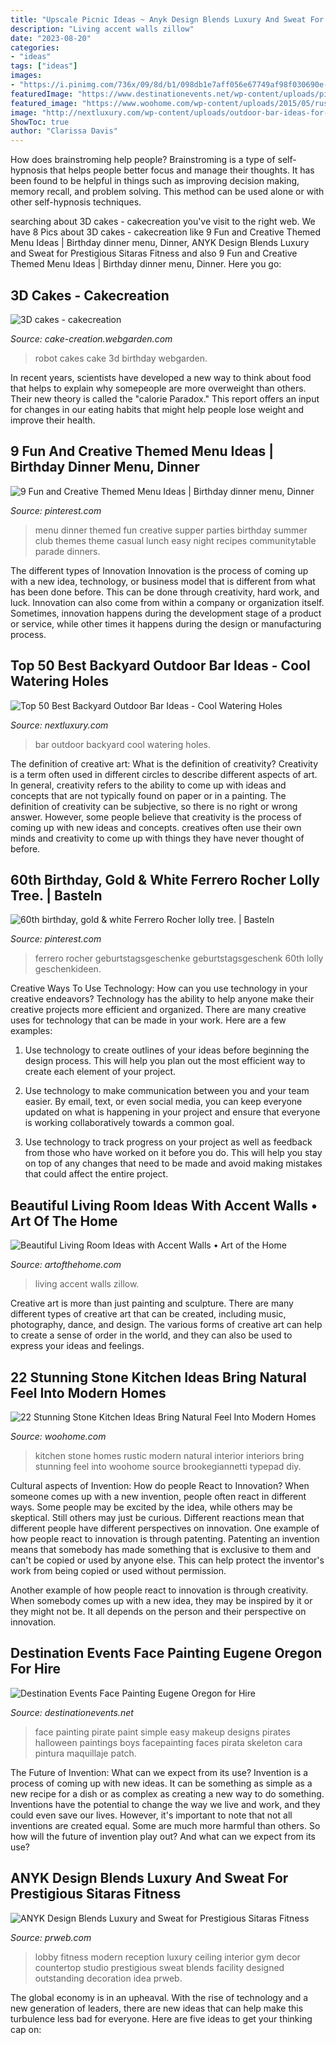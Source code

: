 ```yaml
---
title: "Upscale Picnic Ideas ~ Anyk Design Blends Luxury And Sweat For Prestigious Sitaras Fitness"
description: "Living accent walls zillow"
date: "2023-08-20"
categories:
- "ideas"
tags: ["ideas"]
images:
- "https://i.pinimg.com/736x/09/8d/b1/098db1e7aff056e67749af98f030690e--ferrero-rocher-th-birthday.jpg"
featuredImage: "https://www.destinationevents.net/wp-content/uploads/pirate-event-birthday-face-painting.jpeg"
featured_image: "https://www.woohome.com/wp-content/uploads/2015/05/rustic-stone-kitchen-woohome-17.jpg"
image: "http://nextluxury.com/wp-content/uploads/outdoor-bar-ideas-for-backyard.jpg"
ShowToc: true
author: "Clarissa Davis"
---
```



How does brainstroming help people?
Brainstroming is a type of self-hypnosis that helps people better focus and manage their thoughts. It has been found to be helpful in things such as improving decision making, memory recall, and problem solving. This method can be used alone or with other self-hypnosis techniques.

	

		
searching about 3D cakes - cakecreation you've visit to the right web. We have 8 Pics about 3D cakes - cakecreation like 9 Fun and Creative Themed Menu Ideas | Birthday dinner menu, Dinner, ANYK Design Blends Luxury and Sweat for Prestigious Sitaras Fitness and also 9 Fun and Creative Themed Menu Ideas | Birthday dinner menu, Dinner. Here you go:
		
    
## 3D Cakes - Cakecreation

<img loading=lazy src="http://media1.webgarden.com/images/media1:4d49399774cfe.jpg/robot.JPG" onerror="this.onerror=null;this.src='https://tse4.mm.bing.net/th?id=OIP.hf0VqMtcRUlYTIhRYFOSrAHaJ4&amp;pid=15.1';" alt="3D cakes - cakecreation">

_Source: cake-creation.webgarden.com_

>robot cakes cake 3d birthday webgarden. 

	

In recent years, scientists have developed a new way to think about food that helps to explain why somepeople are more overweight than others. Their new theory is called the "calorie Paradox." This report offers an input for changes in our eating habits that might help people lose weight and improve their health.

    
## 9 Fun And Creative Themed Menu Ideas | Birthday Dinner Menu, Dinner

<img loading=lazy src="https://i.pinimg.com/736x/b1/67/cb/b167cb1e1ad517b14dc6dcf562b72fbc--supper-club-menu-ideas-themed-dinner-ideas.jpg" onerror="this.onerror=null;this.src='https://tse1.mm.bing.net/th?id=OIP.Po5zCJoGKYi3txCcD6xjlAHaLG&amp;pid=15.1';" alt="9 Fun and Creative Themed Menu Ideas | Birthday dinner menu, Dinner">

_Source: pinterest.com_

>menu dinner themed fun creative supper parties birthday summer club themes theme casual lunch easy night recipes communitytable parade dinners. 

	

The different types of Innovation
Innovation is the process of coming up with a new idea, technology, or business model that is different from what has been done before. This can be done through creativity, hard work, and luck. Innovation can also come from within a company or organization itself. Sometimes, innovation happens during the development stage of a product or service, while other times it happens during the design or manufacturing process.

    
## Top 50 Best Backyard Outdoor Bar Ideas - Cool Watering Holes

<img loading=lazy src="http://nextluxury.com/wp-content/uploads/outdoor-bar-ideas-for-backyard.jpg" onerror="this.onerror=null;this.src='https://tse2.mm.bing.net/th?id=OIP.T7OXXXOZn1NodqeMY6XzcQAAAA&amp;pid=15.1';" alt="Top 50 Best Backyard Outdoor Bar Ideas - Cool Watering Holes">

_Source: nextluxury.com_

>bar outdoor backyard cool watering holes. 

	

The definition of creative art: What is the definition of creativity?
Creativity is a term often used in different circles to describe different aspects of art. In general, creativity refers to the ability to come up with ideas and concepts that are not typically found on paper or in a painting. The definition of creativity can be subjective, so there is no right or wrong answer. However, some people believe that creativity is the process of coming up with new ideas and concepts. creatives often use their own minds and creativity to come up with things they have never thought of before.

    
## 60th Birthday, Gold &amp; White Ferrero Rocher Lolly Tree. | Basteln

<img loading=lazy src="https://i.pinimg.com/736x/09/8d/b1/098db1e7aff056e67749af98f030690e--ferrero-rocher-th-birthday.jpg" onerror="this.onerror=null;this.src='https://tse4.mm.bing.net/th?id=OIP.NL1xPyrpA_4odWy7ALUV3QHaJ6&amp;pid=15.1';" alt="60th birthday, gold &amp; white Ferrero Rocher lolly tree. | Basteln">

_Source: pinterest.com_

>ferrero rocher geburtstagsgeschenke geburtstagsgeschenk 60th lolly geschenkideen. 

	

Creative Ways To Use Technology: How can you use technology in your creative endeavors?
Technology has the ability to help anyone make their creative projects more efficient and organized. There are many creative uses for technology that can be made in your work. Here are a few examples:
1. Use technology to create outlines of your ideas before beginning the design process. This will help you plan out the most efficient way to create each element of your project.

2. Use technology to make communication between you and your team easier. By email, text, or even social media, you can keep everyone updated on what is happening in your project and ensure that everyone is working collaboratively towards a common goal.

3. Use technology to track progress on your project as well as feedback from those who have worked on it before you do. This will help you stay on top of any changes that need to be made and avoid making mistakes that could affect the entire project.

    
## Beautiful Living Room Ideas With Accent Walls • Art Of The Home

<img loading=lazy src="https://www.artofthehome.com/wp-content/uploads/2016/12/02-Living-Room-Ideas-with-Accent-Walls.jpg" onerror="this.onerror=null;this.src='https://tse1.mm.bing.net/th?id=OIP.OC78R3esNE2KnalM6w66VQHaEy&amp;pid=15.1';" alt="Beautiful Living Room Ideas with Accent Walls • Art of the Home">

_Source: artofthehome.com_

>living accent walls zillow. 

	

Creative art is more than just painting and sculpture. There are many different types of creative art that can be created, including music, photography, dance, and design. The various forms of creative art can help to create a sense of order in the world, and they can also be used to express your ideas and feelings.

    
## 22 Stunning Stone Kitchen Ideas Bring Natural Feel Into Modern Homes

<img loading=lazy src="https://www.woohome.com/wp-content/uploads/2015/05/rustic-stone-kitchen-woohome-17.jpg" onerror="this.onerror=null;this.src='https://tse4.mm.bing.net/th?id=OIP.tZOHD4mq4XUCBv3_RYjfQAHaJ4&amp;pid=15.1';" alt="22 Stunning Stone Kitchen Ideas Bring Natural Feel Into Modern Homes">

_Source: woohome.com_

>kitchen stone homes rustic modern natural interior interiors bring stunning feel into woohome source brookegiannetti typepad diy. 

	

Cultural aspects of Invention: How do people React to Innovation?
When someone comes up with a new invention, people often react in different ways. Some people may be excited by the idea, while others may be skeptical. Still others may just be curious. Different reactions mean that different people have different perspectives on innovation. 
One example of how people react to innovation is through patenting. Patenting an invention means that somebody has made something that is exclusive to them and can't be copied or used by anyone else. This can help protect the inventor's work from being copied or used without permission. 

Another example of how people react to innovation is through creativity. When somebody comes up with a new idea, they may be inspired by it or they might not be. It all depends on the person and their perspective on innovation.

    
## Destination Events Face Painting Eugene Oregon For Hire

<img loading=lazy src="https://www.destinationevents.net/wp-content/uploads/pirate-event-birthday-face-painting.jpeg" onerror="this.onerror=null;this.src='https://tse4.mm.bing.net/th?id=OIP.DElwV2P-J0L2j0eFe3B9ZAHaJ4&amp;pid=15.1';" alt="Destination Events Face Painting Eugene Oregon for Hire">

_Source: destinationevents.net_

>face painting pirate paint simple easy makeup designs pirates halloween paintings boys facepainting faces pirata skeleton cara pintura maquillaje patch. 

	

The Future of Invention: What can we expect from its use?
Invention is a process of coming up with new ideas. It can be something as simple as a new recipe for a dish or as complex as creating a new way to do something. Inventions have the potential to change the way we live and work, and they could even save our lives. However, it's important to note that not all inventions are created equal. Some are much more harmful than others. So how will the future of invention play out? And what can we expect from its use?

    
## ANYK Design Blends Luxury And Sweat For Prestigious Sitaras Fitness

<img loading=lazy src="http://ww1.prweb.com/prfiles/2007/01/27/500656/lobbyfinal.jpg" onerror="this.onerror=null;this.src='https://tse3.mm.bing.net/th?id=OIP.WhKZaJ20oCVmmJuEds6sIQHaFK&amp;pid=15.1';" alt="ANYK Design Blends Luxury and Sweat for Prestigious Sitaras Fitness">

_Source: prweb.com_

>lobby fitness modern reception luxury ceiling interior gym decor countertop studio prestigious sweat blends facility designed outstanding decoration idea prweb. 

	

The global economy is in an upheaval. With the rise of technology and a new generation of leaders, there are new ideas that can help make this turbulence less bad for everyone. Here are five ideas to get your thinking cap on: 

